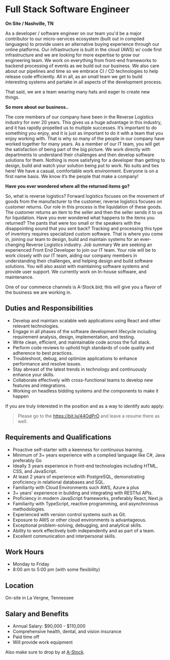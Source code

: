 # Full Stack Software Engineer 
**On Site / Nashville, TN**

As a developer / software engineer on our team you'd be a major contributor to our micro-services ecosystem (built out in compiled languages) to provide users an alternative buying experience through our online platforms. Our infrastructure is built in the cloud (AWS) w/ code first infrastructure and we are looking for more expertise to grow our engineering team. We work on everything from front-end frameworks to backend processing of events as we build out our business. We also care about our pipelines and time so we embrace CI / CD technologies to help release code efficiently. All in all, as an small team we get to build interesting systems and partake in all aspects of the development process.


That said, we are a team wearing many hats and eager to create new things.

**So more about our business..** 

The core members of our company have been in the Reverse Logistics industry for over 20 years. This gives us a huge advantage in this industry, and it has rapidly propelled us to multiple successes. It’s important to do something you enjoy, and it is just as important to do it with a team that you enjoy working with. That is why so many of the people in our company have worked together for many years. As a member of our IT team, you will get the satisfaction of being part of the big picture. We work directly with departments to understand their challenges and then develop software solutions for them. Nothing is more satisfying for a developer than getting to design, build and watch your solution being put to work. No suits and ties here! We have a casual, comfortable work environment. Everyone is on a first name basis. We know it’s the people that make a company!


**Have you ever wondered where all the returned items go?**

So, what is reverse logistics? Forward logistics focuses on the movement of goods from the manufacturer to the customer, reverse logistics focuses on customer returns. Our role in this process is the liquidation of these goods. The customer returns an item to the seller and then the seller sends it to us for liquidation. Have you ever wondered what happens to the items you returned? The pants that were too small or the speakers with the disappointing sound that you sent back? Tracking and processing this type of inventory requires specialized custom software. That is where you come in, joining our team to design, build and maintain systems for an ever-changing Reverse Logistics industry. Job summary We are seeking an experienced Front End Developer to join our IT team. Your role will be to work closely with our IT team, aiding our company members in understanding their challenges, and helping design and build software solutions. You will also assist with maintaining software systems and provide user support. We currently work on In-house software, and maintenance.


One of our commerce channels is A-Stock.bid; this will give you a flavor of the business we are working in.


## Duties and Responsibilities

* Develop and maintain scalable web applications using React and other relevant technologies.
* Engage in all phases of the software development lifecycle including requirement analysis, design, implementation, and testing.
* Write clean, efficient, and maintainable code across the full stack.
* Perform code reviews to uphold high standards of code quality and adherence to best practices.
* Troubleshoot, debug, and optimize applications to enhance performance and resolve issues.
* Stay abreast of the latest trends in technology and continuously enhance your skills.
* Collaborate effectively with cross-functional teams to develop new features and integrations.
* Working on headless bidding systems and the components to make it happen


If you are truly interested in the position and as a way to identify auto apply: 

> Please go to the https://bit.ly/44OdPrO and leave a resume there as well. 


## Requirements and Qualifications
* Proactive self-starter with a keenness for continuous learning.
* Minimum of 3+ years experience with a complied language like C#, Java preferably Go
* Ideally 3 years experience in front-end technologies including HTML, CSS, and JavaScript.
* At least 2 years of experience with PostgreSQL, demonstrating proficiency in relational databases and SQL.
* Familiarity with Cloud Environments such AWS, Azure a plus
* 3+ years' experience in building and integrating with RESTful APIs.
* Proficiency in modern JavaScript frameworks, preferably React, Next.js
* Familiarity with TypeScript, reactive programming, and asynchronous methodologies.
* Experienced with version control systems such as Git.
* Exposure to AWS or other cloud environments is advantageous.
* Exceptional problem-solving, debugging, and analytical skills.
* Ability to work effectively both independently and as part of a team.
* Excellent communication and interpersonal skills.


## Work Hours
- Monday to Friday
- 8:00 am to 5:00 pm (with some flexibility)

## Location
On-site in La Vergne, Tennessee

## Salary and Benefits
* Annual Salary: $90,000 - $110,000
* Comprehensive health, dental, and vision insurance
* Paid time off
* Will provide work equipment

Also make sure to drop by at [A-Stock](http://www.astock.com).